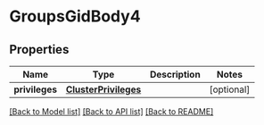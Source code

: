 # GroupsGidBody4

## Properties
Name | Type | Description | Notes
------------ | ------------- | ------------- | -------------
**privileges** | [**ClusterPrivileges**](ClusterPrivileges.md) |  | [optional] 

[[Back to Model list]](../README.md#documentation-for-models) [[Back to API list]](../README.md#documentation-for-api-endpoints) [[Back to README]](../README.md)

